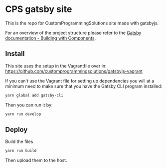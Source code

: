 # CPS gatsby site
This is the repo for CustomProgrammingSolutions site made with gatsbyjs.

For an overview of the project structure please refer to the [Gatsby documentation - Building with Components](https://www.gatsbyjs.org/docs/building-with-components/).

## Install

This site uses the setup in the Vagrantfile over in:
https://github.com/customprogrammingsolutions/gatsbyjs-vagrant

If you can't use the Vagrant file for setting up dependencies you will
at a minimum need to make sure that you have the Gatsby CLI program installed:
```sh
yarn global add gatsby-cli
```

Then you can run it by:
```sh
yarn run develop
```

## Deploy

Build the files
```sh
yarn run build
```

Then upload them to the host.
